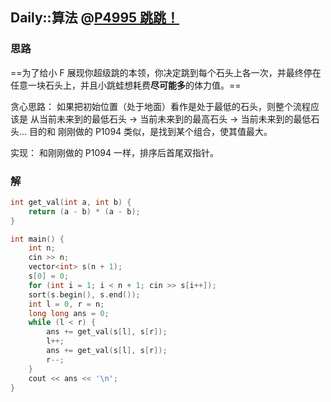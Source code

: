 ## Daily::算法 @[P4995 跳跳！](https://www.luogu.com.cn/problem/P4995)
### 思路
==为了给小 F 展现你超级跳的本领，你决定跳到每个石头上各一次，并最终停在任意一块石头上，并且小跳蛙想耗费**尽可能多**的体力值。==

贪心思路：
	如果把初始位置（处于地面）看作是处于最低的石头，则整个流程应该是 从当前未来到的最低石头 -> 当前未来到的最高石头 -> 当前未来到的最低石头...
	目的和 刚刚做的 P1094 类似，是找到某个组合，使其值最大。

实现：
	和刚刚做的 P1094 一样，排序后首尾双指针。

### 解
```cpp
int get_val(int a, int b) {
    return (a - b) * (a - b);
}

int main() {
    int n;
    cin >> n;
    vector<int> s(n + 1);
    s[0] = 0;
    for (int i = 1; i < n + 1; cin >> s[i++]);
    sort(s.begin(), s.end());
    int l = 0, r = n;
    long long ans = 0;
    while (l < r) {
        ans += get_val(s[l], s[r]);
        l++;
        ans += get_val(s[l], s[r]);
        r--;
    }
    cout << ans << '\n';
}
```


